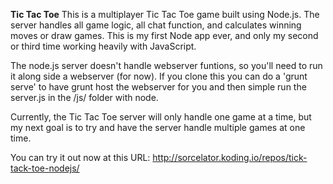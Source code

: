 **Tic Tac Toe**
This is a multiplayer Tic Tac Toe game built using Node.js. The server handles all game logic, all chat function, and calculates winning moves or draw games. This is my first Node app ever, and only my second or third time working heavily with JavaScript.

The node.js server doesn't handle webserver funtions, so you'll need to run it along side a webserver (for now). If you clone this you can do a 'grunt serve' to have grunt host the webserver for you and then simple run the server.js in the /js/ folder with node.

Currently, the Tic Tac Toe server will only handle one game at a time, but my next goal is to try and have the server handle multiple games at one time.

You can try it out now at this URL: http://sorcelator.koding.io/repos/tick-tack-toe-nodejs/

